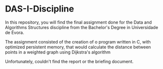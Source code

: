 # DAS-I-Discipline
In this repository, you will find the final assignment done for the Data and Algorithms Structures discipline from the Bachelor's Degree in Universidade de Évora.

The assignment consisted of the creation of o program written in C, with optimized persistent memory, that would calculate the distance between points in a weighted graph using Dijkstra's algorithm

Unfortunately, couldn't find the report or the briefing document.
